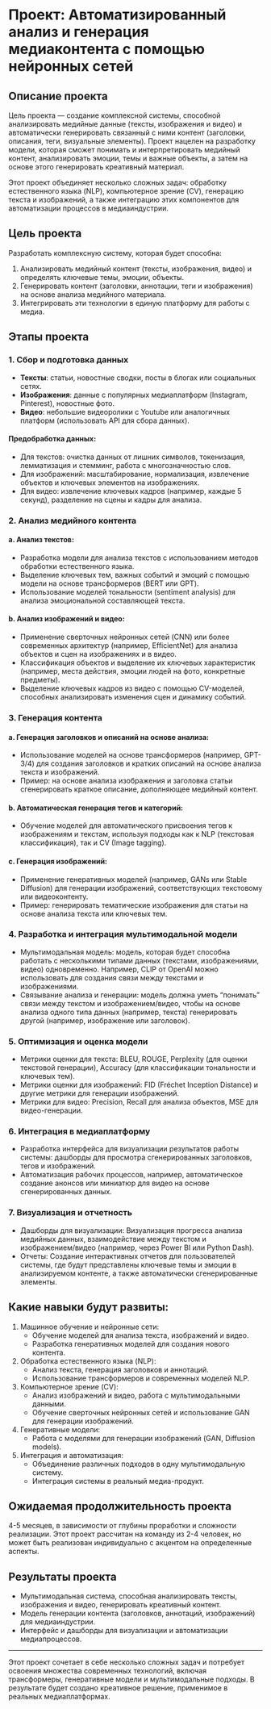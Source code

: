 # Проект: Автоматизированный анализ и генерация медиаконтента с помощью нейронных сетей

## Описание проекта

Цель проекта — создание комплексной системы, способной анализировать медийные данные (тексты, изображения и видео) и автоматически генерировать связанный с ними контент (заголовки, описания, теги, визуальные элементы). Проект нацелен на разработку модели, которая сможет понимать и интерпретировать медийный контент, анализировать эмоции, темы и важные объекты, а затем на основе этого генерировать креативный материал.

Этот проект объединяет несколько сложных задач: обработку естественного языка (NLP), компьютерное зрение (CV), генерацию текста и изображений, а также интеграцию этих компонентов для автоматизации процессов в медиаиндустрии.

## Цель проекта

Разработать комплексную систему, которая будет способна:

1. Анализировать медийный контент (тексты, изображения, видео) и определять ключевые темы, эмоции, объекты.
2. Генерировать контент (заголовки, аннотации, теги и изображения) на основе анализа медийного материала.
3. Интегрировать эти технологии в единую платформу для работы с медиа.

## Этапы проекта

### 1. Сбор и подготовка данных

- **Тексты**: статьи, новостные сводки, посты в блогах или социальных сетях.
- **Изображения**: данные с популярных медиаплатформ (Instagram, Pinterest), новостные фото.
- **Видео**: небольшие видеоролики с Youtube или аналогичных платформ (использовать API для сбора данных).

#### Предобработка данных:

- Для текстов: очистка данных от лишних символов, токенизация, лемматизация и стемминг, работа с многозначностью слов.
- Для изображений: масштабирование, нормализация, извлечение объектов и ключевых элементов на изображениях.
- Для видео: извлечение ключевых кадров (например, каждые 5 секунд), разделение на сцены и кадры для анализа.

### 2. Анализ медийного контента

#### a. Анализ текстов:

- Разработка модели для анализа текстов с использованием методов обработки естественного языка.
- Выделение ключевых тем, важных событий и эмоций с помощью модели на основе трансформеров (BERT или GPT).
- Использование моделей тональности (sentiment analysis) для анализа эмоциональной составляющей текста.

#### b. Анализ изображений и видео:

- Применение сверточных нейронных сетей (CNN) или более современных архитектур (например, EfficientNet) для анализа объектов и сцен на изображениях и в видео.
- Классификация объектов и выделение их ключевых характеристик (например, места действия, эмоции людей на фото, конкретные предметы).
- Выделение ключевых кадров из видео с помощью CV-моделей, способных анализировать изменения сцен и динамику событий.

### 3. Генерация контента

#### a. Генерация заголовков и описаний на основе анализа:

- Использование моделей на основе трансформеров (например, GPT-3/4) для создания заголовков и кратких описаний на основе анализа текста и изображений.
- Пример: на основе анализа изображения и заголовка статьи сгенерировать краткое описание, дополняющее медийный контент.

#### b. Автоматическая генерация тегов и категорий:

- Обучение моделей для автоматического присвоения тегов к изображениям и текстам, используя подходы как к NLP (текстовая классификация), так и CV (Image tagging).

#### c. Генерация изображений:

- Применение генеративных моделей (например, GANs или Stable Diffusion) для генерации изображений, соответствующих текстовому или видеоконтенту.
- Пример: генерировать тематические изображения для статьи на основе анализа текста или ключевых тем.

### 4. Разработка и интеграция мультимодальной модели

- Мультимодальная модель: модель, которая будет способна работать с несколькими типами данных (текстами, изображениями, видео) одновременно. Например, CLIP от OpenAI можно использовать для создания связи между текстами и изображениями.
- Связывание анализа и генерации: модель должна уметь “понимать” связи между текстом и изображением/видео, чтобы на основе анализа одного типа данных (например, текста) генерировать другой (например, изображение или заголовок).

### 5. Оптимизация и оценка модели

- Метрики оценки для текста: BLEU, ROUGE, Perplexity (для оценки текстовой генерации), Accuracy (для классификации тональности и ключевых тем).
- Метрики оценки для изображений: FID (Fréchet Inception Distance) и другие метрики для генерации изображений.
- Метрики для видео: Precision, Recall для анализа объектов, MSE для видео-генерации.

### 6. Интеграция в медиаплатформу

- Разработка интерфейса для визуализации результатов работы системы: дашборды для просмотра сгенерированных заголовков, тегов и изображений.
- Автоматизация рабочих процессов, например, автоматическое создание анонсов или миниатюр для видео на основе сгенерированных данных.

### 7. Визуализация и отчетность

- Дашборды для визуализации: Визуализация прогресса анализа медийных данных, взаимодействие между текстом и изображением/видео (например, через Power BI или Python Dash).
- Отчеты: Создание интерактивных отчетов для пользователей системы, где будут представлены ключевые темы и эмоции в анализируемом контенте, а также автоматически сгенерированные элементы.

## Какие навыки будут развиты:

1. Машинное обучение и нейронные сети:
    - Обучение моделей для анализа текста, изображений и видео.
    - Разработка генеративных моделей для создания нового контента.
2. Обработка естественного языка (NLP):
    - Анализ текста, генерация заголовков и аннотаций.
    - Использование трансформеров и современных моделей NLP.
3. Компьютерное зрение (CV):
    - Анализ изображений и видео, работа с мультимодальными данными.
    - Обучение сверточных нейронных сетей и использование GAN для генерации изображений.
4. Генеративные модели:
    - Работа с моделями для генерации изображений (GAN, Diffusion models).
5. Интеграция и автоматизация:
    - Объединение различных подходов в одну мультимодальную систему.
    - Интеграция системы в реальный медиа-продукт.

## Ожидаемая продолжительность проекта

4-5 месяцев, в зависимости от глубины проработки и сложности реализации. Этот проект рассчитан на команду из 2-4 человек, но может быть реализован индивидуально с акцентом на определенные аспекты.

## Результаты проекта

- Мультимодальная система, способная анализировать тексты, изображения и видео, генерировать креативный контент.
- Модель генерации контента (заголовков, аннотаций, изображений) для медиаиндустрии.
- Интерфейс и дашборды для визуализации и автоматизации медиапроцессов.

---

Этот проект сочетает в себе несколько сложных задач и потребует освоения множества современных технологий, включая трансформеры, генеративные модели и мультимодальные подходы. В результате будет создано креативное решение, применимое в реальных медиаплатформах.
